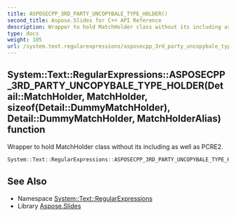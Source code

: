 ```yaml
---
title: ASPOSECPP_3RD_PARTY_UNCOPYBALE_TYPE_HOLDER()
second_title: Aspose.Slides for C++ API Reference
description: Wrapper to hold MatchHolder class without its including as well as PCRE2.
type: docs
weight: 105
url: /system.text.regularexpressions/asposecpp_3rd_party_uncopybale_type_holder/
---
```

## System::Text::RegularExpressions::ASPOSECPP_3RD_PARTY_UNCOPYBALE_TYPE_HOLDER(Detail::MatchHolder, MatchHolder, sizeof(Detail::DummyMatchHolder), Detail::DummyMatchHolder, MatchHolderAlias) function


Wrapper to hold MatchHolder class without its including as well as PCRE2.

```cpp
System::Text::RegularExpressions::ASPOSECPP_3RD_PARTY_UNCOPYBALE_TYPE_HOLDER(Detail::MatchHolder, MatchHolder, sizeof(Detail::DummyMatchHolder), Detail::DummyMatchHolder, MatchHolderAlias)
```

## See Also

* Namespace [System::Text::RegularExpressions](../)
* Library [Aspose.Slides](../../)